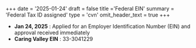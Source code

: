 +++
date = '2025-01-24'
draft = false
title ='Federal EIN'
summary = 'Federal Tax ID assigned'
type = 'cvn'
omit_header_text = true
+++

- **Jan 24, 2025** : Applied for an Employer Identification Number (EIN) and approval received immediately
- **Caring Valley EIN** : 33-3041229 